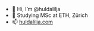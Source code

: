 - 👋 Hi, I’m @huldalilja
- 🌱 Studying MSc at ETH, Zürich
- 📫 [huldalilja.com](https://www.huldalilja.com)

<!---
huldalilja/huldalilja is a ✨ special ✨ repository because its `README.md` (this file) appears on your GitHub profile.
You can click the Preview link to take a look at your changes.
--->
